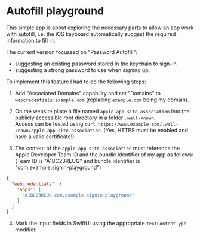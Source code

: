 # Autofill playground

This simple app is about exploring the necessary parts to allow an app work with autofill, i.e. the iOS keyboard 
automatically suggest the required information to fill in.

The current version focussed on "Password Autofill": 

- suggesting an existing password stored in the keychain to sign-in
- suggesting a strong password to use when signing up.  

To implement this feature I had to do the following steps:

1. Add "Associated Domains" capability and set "Domains" to `webcredentials:example.com` (replacing `example.com` being my domain).

2. On the website place a file named `apple-app-site-association` into the publicly accessible root directory in a folder `.well-known`.  
Access can be tested using `curl https://www.example.com/.well-known/apple-app-site-association`. (Yes, HTTPS must be enabled and have a valid certificate!)

3. The content of the `apple-app-site-association` must reference the Apple Developer Team ID and the bundle identifier
   of my app as follows: (Team ID is "A1BC23REUG" and bundle identifier is "com.example.signin-playground")

```json
{
  "webcredentials": {
    "apps": [ 
      "A1BC23REUG.com.example.signin-playground"
    ]
  }
}
```

4. Mark the input fields in SwiftUI using the appropriate `textContentType` modifier.

